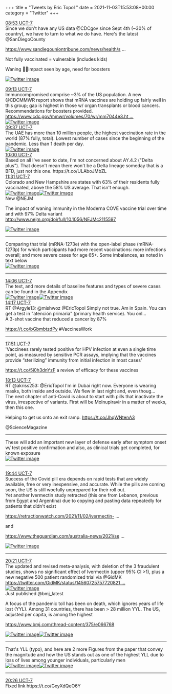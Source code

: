 +++
title = "Tweets by Eric Topol " 
date = 2021-11-03T15:53:08+00:00
category = "Twitter"
+++
<div class="tweet"> 
<div class="profile"> 
<a href="https://twitter.com/erictopol/status/1455926023866892290" target="_blank" rel="noreferer">08:53 UCT-7</a> 
</div> 
<div class="content"> 
Since we don't have any US data @CDCgov since Sept 4th (~30% of country), we have to turn to what we do have. Here's the latest @SanDiegoCounty 

<a href="https://www.sandiegouniontribune.com/news/health/story/2021-11-02/racist-comments-surface-at-county-supervisors-meeting" target="_blank" rel="noreferer">https://www.sandiegouniontribune.com/news/health/s ...</a> 


Not fully vaccinated = vulnerable (includes kids)

Waning 💉💉impact seen by age, need for boosters </div> 
<a href="/twitter/erictopol/images/FDR8TovVUAMUSB3.jpg"  ><img src="/twitter/erictopol/images/FDR8TovVUAMUSB3.jpg" alt="Twitter image" ></img></a></div> 
<div class="tweet"> 
<div class="profile"> 
<a href="https://twitter.com/erictopol/status/1455931213785362440" target="_blank" rel="noreferer">09:13 UCT-7</a> 
</div> 
<div class="content"> 
Immuncompromised comprise ~3% of the US population. A new @CDCMMWR report shows that mRNA vaccines are holding up fairly well in this group; gap is highest in those w/ organ transplants or blood cancers. Recommendations for boosters provided. <a href="https://www.cdc.gov/mmwr/volumes/70/wr/mm7044e3.htm?s_cid=mm7044e3_w" target="_blank" rel="noreferer">https://www.cdc.gov/mmwr/volumes/70/wr/mm7044e3.ht ...</a> 
 </div> 
<a href="/twitter/erictopol/images/FDSAkuoUUAYVY-_.jpg"  ><img src="/twitter/erictopol/images/FDSAkuoUUAYVY-_.jpg" alt="Twitter image" ></img></a></div> 
<div class="tweet"> 
<div class="profile"> 
<a href="https://twitter.com/erictopol/status/1455937075853754369" target="_blank" rel="noreferer">09:37 UCT-7</a> 
</div> 
<div class="content"> 
The UAE has more than 10 million people, the highest vaccination rate in the world (87% fully, total). Lowest number of cases since the beginning of the pandemic. Less than 1 death per day. </div> 
<a href="/twitter/erictopol/images/FDSGcVuVUAAuTfD.jpg"  ><img src="/twitter/erictopol/images/FDSGcVuVUAAuTfD.jpg" alt="Twitter image" ></img></a></div> 
<div class="tweet"> 
<div class="profile"> 
<a href="https://twitter.com/erictopol/status/1455942997808279554" target="_blank" rel="noreferer">10:00 UCT-7</a> 
</div> 
<div class="content"> 
Based on all I've seen to date, I'm not concerned about AY.4.2 ("Delta plus"). That doesn't mean there won't be a Delta lineage someday that is a BFD, just not this one. https://t.co/ULAboJMbZL</div> 
</div> 
<div class="tweet"> 
<div class="profile"> 
<a href="https://twitter.com/erictopol/status/1455966000877236224" target="_blank" rel="noreferer">11:31 UCT-7</a> 
</div> 
<div class="content"> 
Colorado and New Hampshire are states with 63% of their residents fully vaccinated, above the 58% US average. That isn't enough. </div> 
<a href="/twitter/erictopol/images/FDSgfs4UcAMw-dV.jpg"  ><img src="/twitter/erictopol/images/FDSgfs4UcAMw-dV.jpg" alt="Twitter image" ></img></a><a href="/twitter/erictopol/images/FDShL2JUUAIdAfO.jpg"  ><img src="/twitter/erictopol/images/FDShL2JUUAIdAfO.jpg" alt="Twitter image" ></img></a></div> 
<div class="thread"> 
<div class="thread-content"> 
New @NEJM 

The impact of waning immunity in the Moderna COVE vaccine trial over time and with 97% Delta variant <a href="http://www.nejm.org/doi/full/10.1056/NEJMc2115597" target="_blank" rel="noreferer">http://www.nejm.org/doi/full/10.1056/NEJMc2115597</a> 
 </div> 
<a href="/twitter/erictopol/images/FDTCbYxVEAMxrLl.jpg"  ><img src="/twitter/erictopol/images/FDTCbYxVEAMxrLl.jpg" alt="Twitter image" ></img></a><hr><div class="thread-content"> 
Comparing that trial (mRNA-1273e) with the open-label phase (mRNA-1273p) for which participants had more recent vaccinations: more infections overall; and more severe cases for age 65+. Some imbalances, as noted  in text below </div> 
<a href="/twitter/erictopol/images/FDTDUe6VEAEoaBb.jpg"  ><img src="/twitter/erictopol/images/FDTDUe6VEAEoaBb.jpg" alt="Twitter image" ></img></a><hr><div class="profile"> 
<a href="https://twitter.com/erictopol/status/1456004825657741316" target="_blank" rel="noreferer">14:06 UCT-7</a> 
</div> 
<div class="content"> 
The text, and more details of baseline features and types of severe cases can be found in the Appendix </div> 
<a href="/twitter/erictopol/images/FDTEEEGUYAAN5r6.jpg"  ><img src="/twitter/erictopol/images/FDTEEEGUYAAN5r6.jpg" alt="Twitter image" ></img></a><a href="/twitter/erictopol/images/FDTEIU9VIAMigv5.jpg"  ><img src="/twitter/erictopol/images/FDTEIU9VIAMigv5.jpg" alt="Twitter image" ></img></a></div> 
<div class="tweet"> 
<div class="profile"> 
<a href="https://twitter.com/erictopol/status/1456007646297804803" target="_blank" rel="noreferer">14:17 UCT-7</a> 
</div> 
<div class="content"> 
RT @Argyle13: @mishwoz @EricTopol Simply not true. Am in Spain. You can get a test in "atención primaria" (primary health service). You onl…</div> 
</div> 
<div class="thread"> 
<div class="thread-content"> 
A 3-shot vaccine that reduced a cancer by 87%

https://t.co/bGbmbtzdPy #VaccinesWork</div> 
<hr><div class="profile"> 
<a href="https://twitter.com/erictopol/status/1456061498481000448" target="_blank" rel="noreferer">17:51 UCT-7</a> 
</div> 
<div class="content"> 
'Vaccinees rarely tested positive for HPV infection at even a single time point, as measured by sensitive PCR assays, implying that the vaccines provide “sterilizing” immunity from initial infection in most cases'

https://t.co/5i0h3dnYzF a review of efficacy for these vaccines</div> 
</div> 
<div class="tweet"> 
<div class="profile"> 
<a href="https://twitter.com/erictopol/status/1456067164750839811" target="_blank" rel="noreferer">18:13 UCT-7</a> 
</div> 
<div class="content"> 
RT @akriss253: @EricTopol I'm in Dubai right now. Everyone is wearing masks, both inside and outside. We flew in last night and, even thoug…</div> 
</div> 
<div class="thread"> 
<div class="thread-content"> 
The next chapter of anti-Covid is about to start with pills that inactivate the virus, irrespective of variants. First will be Molnupiravir in a matter of weeks, then this one.

Helping to get us onto an exit ramp. https://t.co/JhqWNtenA3

@ScienceMagazine</div> 
<hr><div class="thread-content"> 
These will add an important new layer of defense early after symptom onset w/ test positive confirmation and also, as clinical trials get completed, for known exposure </div> 
<a href="/twitter/erictopol/images/FDS72uZVUAEzXth.jpg"  ><img src="/twitter/erictopol/images/FDS72uZVUAEzXth.jpg" alt="Twitter image" ></img></a><hr><div class="profile"> 
<a href="https://twitter.com/erictopol/status/1456090009103077381" target="_blank" rel="noreferer">19:44 UCT-7</a> 
</div> 
<div class="content"> 
Success of the Covid pill era depends on rapid tests that are widely available, free or very inexpensive, and accurate. While the pills are coming soon, the US is still woefully unprepared for their roll out.</div> 
</div> 
<div class="thread"> 
<div class="thread-content"> 
Yet another Ivermectin study retracted (this one from Lebanon, previous from Egypt and Argentina) due to copying and pasting data repeatedly for patients that didn't exist

<a href="https://retractionwatch.com/2021/11/02/ivermectin-covid-19-study-retracted-authors-blame-file-mixup/" target="_blank" rel="noreferer">https://retractionwatch.com/2021/11/02/ivermectin- ...</a> 


and

<a href="https://www.theguardian.com/australia-news/2021/sep/25/fraudulent-ivermectin-studies-open-up-new-battleground-between-science-and-misinformation" target="_blank" rel="noreferer">https://www.theguardian.com/australia-news/2021/se ...</a> 
 </div> 
<a href="/twitter/erictopol/images/FDSPec0UYAQLpP4.jpg"  ><img src="/twitter/erictopol/images/FDSPec0UYAQLpP4.jpg" alt="Twitter image" ></img></a><hr><div class="profile"> 
<a href="https://twitter.com/erictopol/status/1456099341324615683" target="_blank" rel="noreferer">20:21 UCT-7</a> 
</div> 
<div class="content"> 
The updated and revised meta-analysis, with deletion of the 3 fraudulent studies, shows no significant effect of Ivermectin (upper 95% CI &gt;1), plus a new negative 500 patient randomized trial via @GidMK <a href="https://twitter.com/GidMK/status/1456072575772082177" target="_blank" rel="noreferer">https://twitter.com/GidMK/status/14560725757720821 ...</a> 
 </div> 
<a href="/twitter/erictopol/images/FDUaahXVQAAoBE5.jpg"  ><img src="/twitter/erictopol/images/FDUaahXVQAAoBE5.jpg" alt="Twitter image" ></img></a></div> 
<div class="thread"> 
<div class="thread-content"> 
Just published  @bmj_latest 

A focus of the pandemic toll has been on death, which ignores years of life lost (YYL). Among 31 countries, there has been &gt; 28 million YYL. The US, adjusted per capita, is among the highest

<a href="https://www.bmj.com/thread-content/375/e066768" target="_blank" rel="noreferer">https://www.bmj.com/thread-content/375/e066768</a> 
 </div> 
<a href="/twitter/erictopol/images/FDTI71tUYAUXULh.jpg"  ><img src="/twitter/erictopol/images/FDTI71tUYAUXULh.jpg" alt="Twitter image" ></img></a><a href="/twitter/erictopol/images/FDTJEIyVIAMzNIF.jpg"  ><img src="/twitter/erictopol/images/FDTJEIyVIAMzNIF.jpg" alt="Twitter image" ></img></a><hr><div class="thread-content"> 
That's YLL (typo), and here are 2 more Figures from the paper that convey the magnitude and how the US stands out as one of the highest YLL due to loss of lives among younger individuals, particularly men </div> 
<a href="/twitter/erictopol/images/FDTpC6SUUAU7-bK.jpg"  ><img src="/twitter/erictopol/images/FDTpC6SUUAU7-bK.jpg" alt="Twitter image" ></img></a><a href="/twitter/erictopol/images/FDTpEu1VIAIcwPq.jpg"  ><img src="/twitter/erictopol/images/FDTpEu1VIAIcwPq.jpg" alt="Twitter image" ></img></a><hr><div class="profile"> 
<a href="https://twitter.com/erictopol/status/1456100410360352770" target="_blank" rel="noreferer">20:26 UCT-7</a> 
</div> 
<div class="content"> 
Fixed link https://t.co/GxyXdQeO6Y</div> 
</div> 


